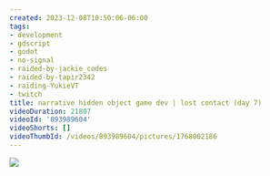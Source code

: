 ```yaml
---
created: 2023-12-08T10:50:06-06:00
tags:
- development
- gdscript
- godot
- no-signal
- raided-by-jackie_codes
- raided-by-tapir2342
- raiding-YukieVT
- twitch
title: narrative hidden object game dev | lost contact (day 7)
videoDuration: 21807
videoId: '893989604'
videoShorts: []
videoThumbId: /videos/893989604/pictures/1768002186
---
```


![](20231208165006.jpg)
